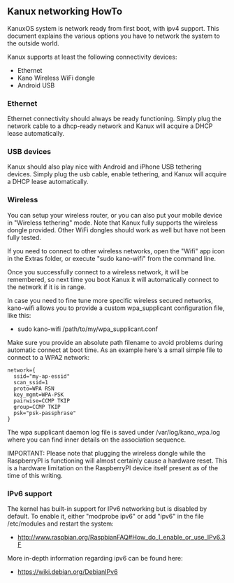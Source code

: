 ## Kanux networking HowTo

KanuxOS system is network ready from first boot, with ipv4 support.
This document explains the various options you have to network the system
to the outside world.

Kanux supports at least the following connectivity devices:

- Ethernet
- Kano Wireless WiFi dongle
- Android  USB

### Ethernet

Ethernet connectivity should always be ready functioning. Simply plug the network cable
to a dhcp-ready network and Kanux will acquire a DHCP lease automatically.

### USB devices

Kanux should also play nice with Android and iPhone USB tethering devices.
Simply plug the usb cable, enable tethering, and Kanux will acquire a DHCP lease automatically.

### Wireless

You can setup your wireless router, or you can also put your mobile device
in "Wireless tethering" mode. Note that Kanux fully supports the wireless dongle
provided. Other WiFi dongles should work as well but have not been fully tested.

If you need to connect to other wireless networks, open the "Wifi" app icon
in the Extras folder, or execute "sudo kano-wifi" from the command line.

Once you successfully connect to a wireless network, it will be remembered,
so next time you boot Kanux it will automatically connect to the network
if it is in range.

In case you need to fine tune more specific wireless secured networks,
kano-wifi allows you to provide a custom wpa_supplicant configuration file,
like this:

 * sudo kano-wifi /path/to/my/wpa_supplicant.conf

Make sure you provide an absolute path filename to avoid problems during
automatic connect at boot time. As an example here's a small simple file
to connect to a WPA2 network:

```
network={
  ssid="my-ap-essid"
  scan_ssid=1
  proto=WPA RSN
  key_mgmt=WPA-PSK
  pairwise=CCMP TKIP
  group=CCMP TKIP
  psk="psk-passphrase"
}
```

The wpa supplicant daemon log file is saved under /var/log/kano_wpa.log
where you can find inner details on the association sequence.

IMPORTANT: Please note that plugging the wireless dongle while the RaspberryPI
is functioning will almost certainly cause a hardware reset. This is a
hardware limitation on the RaspberryPI device itself present as of the time
of this writing.

### IPv6 support

The kernel has built-in support for IPv6 networking but is disabled by default.
To enable it, either "modprobe ipv6" or add "ipv6" in the file /etc/modules
and restart the system:

- http://www.raspbian.org/RaspbianFAQ#How_do_I_enable_or_use_IPv6.3F

More in-depth information regarding ipv6 can be found here:

- https://wiki.debian.org/DebianIPv6
